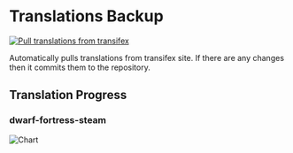 # Translations Backup

[![Pull translations from transifex](https://github.com/dfint/translations-backup/actions/workflows/pull-translations.yml/badge.svg)](https://github.com/dfint/translations-backup/actions/workflows/pull-translations.yml)

Automatically pulls translations from transifex site. If there are any changes then it commits them to the repository.

## Translation Progress

### dwarf-fortress-steam

![Chart](https://quickchart.io/chart/render/sf-ea388aee-cb5a-4d2b-a6d4-c2571a8d4b97)
<!--
### dwarf-fortress

![Chart](https://quickchart.io/chart/render/sf-076503af-ec03-4c9e-8a6c-35e1bfc4809e)
-->